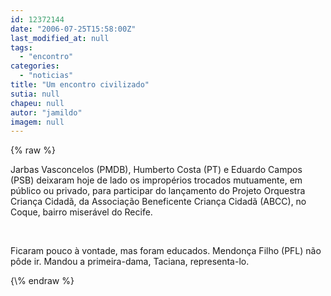 ```yaml
---
id: 12372144
date: "2006-07-25T15:58:00Z"
last_modified_at: null
tags:
  - "encontro"
categories:
  - "noticias"
title: "Um encontro civilizado"
sutia: null
chapeu: null
autor: "jamildo"
imagem: null
---
```

{\% raw %}
<p>Jarbas Vasconcelos (PMDB), Humberto Costa (PT) e Eduardo Campos (PSB) deixaram hoje de lado os improp&eacute;rios trocados mutuamente, em p&uacute;blico ou privado, para participar do lan&ccedil;amento do Projeto Orquestra Crian&ccedil;a Cidad&atilde;, da Associa&ccedil;&atilde;o Beneficente Crian&ccedil;a Cidad&atilde; (ABCC), no Coque, bairro miser&aacute;vel do Recife.</p>
<p>&nbsp;</p>
<p>Ficaram pouco &agrave; vontade, mas foram educados. Mendon&ccedil;a Filho (PFL) n&atilde;o p&ocirc;de ir. Mandou a primeira-dama, Taciana, representa-lo.</p>
{\% endraw %}